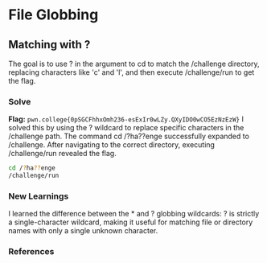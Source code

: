 # File Globbing 

## Matching with ?
The goal is to use ? in the argument to cd to match the /challenge directory, replacing characters like 'c' and 'l', and then execute /challenge/run to get the flag.


### Solve
**Flag:** `pwn.college{0pSGCFhhxOmh236-esExIr0wLZy.QXyIDO0wCO5EzNzEzW}`
I solved this by using the ? wildcard to replace specific characters in the /challenge path. The command cd /?ha??enge successfully expanded to /challenge. After navigating to the correct directory, executing /challenge/run revealed the flag.

```bash
cd /?ha??enge
/challenge/run
```

### New Learnings
I learned the difference between the * and ? globbing wildcards: ? is strictly a single-character wildcard, making it useful for matching file or directory names with only a single unknown character.
### References 

